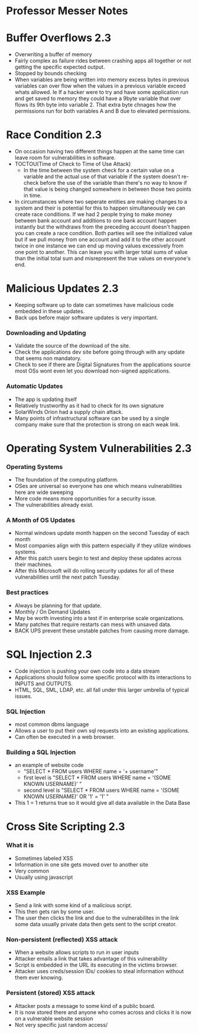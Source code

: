 # Professor Messer Notes
# Buffer Overflows 2.3
- Overwriting a buffer of memory
- Fairly complex as failure rides between crashing apps all together or not getting the specific expected output. 
- Stopped by bounds checking
- When variables are being written into memory excess bytes in previous variables can over flow when the values in a previous variable exceed whats allowed. Ie If a hacker were to try and have some application run and get saved to memory they could have a 9byte variable that over flows its 9th byte into variable 2. That extra byte chnages how the permissions run for both variables A and B due to elevated permissions.
# Race Condition 2.3
- On occasion having two different things happen at the same time can leave room for vulnerabilities in software.
- TOCTOU(Time of Check to Time of Use Attack)
	- In the time between the system check for a certain value on a variable and the actual use of that variable if the system doesn't re-check before the use of the variable than there's no way to know if that value is being changed somewhere in between those two points in time.
- In circumstances where two seperate entities are making changes to a system and their is potential for this to happen simultaneously we can create race conditions. If we had 2 people trying to make money between bank account and additions to one bank account happen instantly but the withdraws from the preceding account doesn't happen you can create a race condition. Both parties will see the initialized value but if we pull money from one account and add it to the other account twice in one instance we can end up moving values excessively from one point to another. This can leave you with larger total sums of value than the initial total sum and misrepresent the true values on everyone's end.
# Malicious Updates 2.3
- Keeping software up to date can sometimes have malicious code embedded in these updates.
- Back ups before major software updates is very important.
### Downloading and Updating
- Validate the source of the download of the site.
- Check the applications dev site before going through with any update that seems non mandatory.
- Check to see if there are Digital Signatures from the applications source most OSs wont even let you download non-signed applications.
### Automatic Updates
- The app is updating itself
- Relatively trustworthy as it had to check for its own signature
- SolarWinds Orion had a supply chain attack.
- Many points of infrastructural software can be used by a single company make sure that the protection is strong on each weak link.
# Operating System Vulnerabilities 2.3
### Operating Systems 
- The foundation of the computing platform.
- OSes are universal so everyone has one which means vulnerabilities here are wide sweeping
- More code means more opportunities for a security issue.
- The vulnerabilities already exist.
### A Month of OS Updates
- Normal windows update month happen on the second Tuesday of each month
- Most companies align with this pattern especially if they utilize windows systems.
- After this patch users begin to test and deploy these updates across their machines.
- After this Microsoft will do rolling security updates for all of these vulnerabilities until the next patch Tuesday.
### Best practices
- Always be planning for that update.
- Monthly / On Demand Updates
- May be worth investing into a test if in enterprise scale organizations.
- Many patches that require restarts can mess with unsaved data.
- BACK UPS prevent these unstable patches from causing more damage.
# SQL Injection 2.3
- Code injection is pushing your own code into a data stream
- Applications should follow some specific protocol with its interactions to INPUTS and OUTPUTS.
- HTML, SQL, SML, LDAP, etc. all fall under this larger umbrella of typical issues.
### SQL Injection
-  most common dbms language
- Allows a user to put their own sql requests into an existing applications.
- Can often be executed in a web browser.
### Building a SQL Injection
- an example of website code
	- "SELECT * FROM users WHERE name = '+ username'"
	- first level is "SELECT * FROM users WHERE name = '(SOME KNOWN USERNAME)' "
	- second level is "SELECT * FROM users WHERE name = '(SOME KNOWN USERNAME)' OR '1' = '1'  "
- This 1 = 1 returns true so it would give all data available in the Data Base
# Cross Site Scripting 2.3
###  What it is
- Sometimes labeled XSS
- Information in one site gets moved over to another site
- Very common
- Usually using javascript 
### XSS Example
- Send a link with some kind of a malicious script.
- This then gets ran by some user.
- The user then clicks the link and due to the vulnerabilites in the link some data usually private data then gets sent to the script creator.
### Non-persistent (reflected) XSS attack
- When a website allows scripts to run in user inputs
- Attacker emails a link that takes advantage of this vulnerability
- Script is embedded in the URL its executing in the victims browser.
- Attacker uses creds/session IDs/ cookies to steal information without them ever knowing.
### Persistent (stored) XSS attack
- Attacker posts a message to some kind of a public board.
- It is now stored there and anyone who comes across and clicks it is now on a vulnerable website session
- Not very specific just random access/




